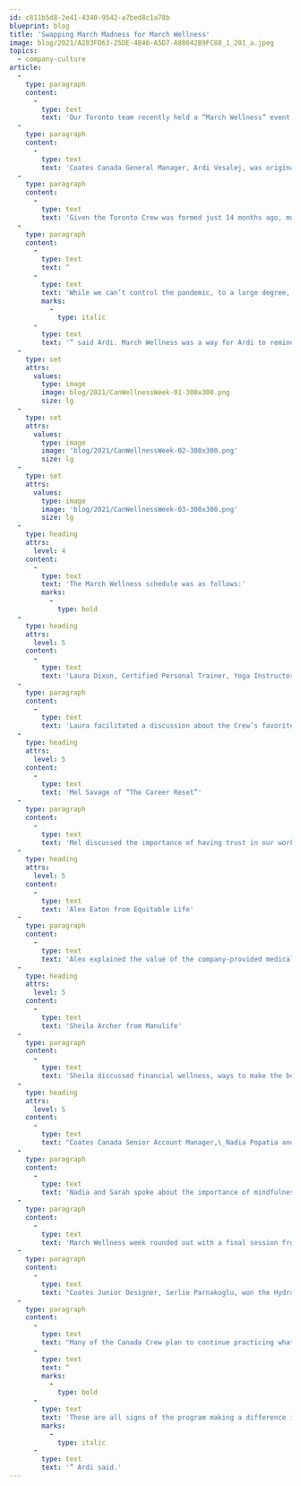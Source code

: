 ```yaml
---
id: c811b5d8-2e41-4340-9542-a7bed8c1a78b
blueprint: blog
title: 'Swapping March Madness for March Wellness'
image: blog/2021/A283FD63-25DE-4846-A5D7-A88642B9FC88_1_201_a.jpeg
topics:
  - company-culture
article:
  -
    type: paragraph
    content:
      -
        type: text
        text: 'Our Toronto team recently held a “March Wellness” event – a week full of workshops to help our Canada Crew prioritize their health and wellness both inside and outside the workplace.'
  -
    type: paragraph
    content:
      -
        type: text
        text: 'Coates Canada General Manager, Ardi Vesalej, was originally inspired with the idea by a former colleague who had organized a meaningful, impactful and enjoyable wellness week for her team.'
  -
    type: paragraph
    content:
      -
        type: text
        text: 'Given the Toronto Crew was formed just 14 months ago, much of their time together has been spent navigating the pandemic while acclimating to a new company culture, team and work environment. They are still working remotely and have been since only two months after the office opened in January of 2020, so it’s fair to say they’ve had a uniquely challenging journey thus far.'
  -
    type: paragraph
    content:
      -
        type: text
        text: “
      -
        type: text
        text: 'While we can’t control the pandemic, to a large degree, we can control how we help each other deal with challenges. I wanted the team to know that not only I, but the company as a whole, cares about them now and in the future,'
        marks:
          -
            type: italic
      -
        type: text
        text: '” said Ardi. March Wellness was a way for Ardi to remind the team of the importance of their well-being – mental, emotional, physical and financial – and the importance of supporting each other through the pandemic.'
  -
    type: set
    attrs:
      values:
        type: image
        image: blog/2021/CanWellnessWeek-01-300x300.png
        size: lg
  -
    type: set
    attrs:
      values:
        type: image
        image: 'blog/2021/CanWellnessWeek-02-300x300.png'
        size: lg
  -
    type: set
    attrs:
      values:
        type: image
        image: 'blog/2021/CanWellnessWeek-03-300x300.png'
        size: lg
  -
    type: heading
    attrs:
      level: 4
    content:
      -
        type: text
        text: 'The March Wellness schedule was as follows:'
        marks:
          -
            type: bold
  -
    type: heading
    attrs:
      level: 5
    content:
      -
        type: text
        text: 'Laura Dixon, Certified Personal Trainer, Yoga Instructor and Hydration Specialist'
  -
    type: paragraph
    content:
      -
        type: text
        text: 'Laura facilitated a discussion about the Crew’s favorite forms of movement, and she gave advice on how to incorporate easy movements into the workday with simple desk exercises. She also emphasized the importance of staying hydrated and encouraged the team to participate in a weeklong Hydration and Activity Challenge, documenting their movement and water intake for a prize at the end of the week.'
  -
    type: heading
    attrs:
      level: 5
    content:
      -
        type: text
        text: 'Mel Savage of “The Career Reset”'
  -
    type: paragraph
    content:
      -
        type: text
        text: 'Mel discussed the importance of having trust in our work relationships, and how to earn and build that trust. She encouraged the staff to assess their trust in one another and explained how to rewire our perspective and the way we react to things.'
  -
    type: heading
    attrs:
      level: 5
    content:
      -
        type: text
        text: 'Alex Eaton from Equitable Life'
  -
    type: paragraph
    content:
      -
        type: text
        text: 'Alex explained the value of the company-provided medical benefits, and how to make the most of the resources available to them. This included mental health resources and solutions for stress.'
  -
    type: heading
    attrs:
      level: 5
    content:
      -
        type: text
        text: 'Sheila Archer from Manulife'
  -
    type: paragraph
    content:
      -
        type: text
        text: 'Sheila discussed financial wellness, ways to make the best of your money, and how to plan for the future. She shared tips to budget successfully, manage debt, and save mindfully for both short and long-term expenses, and how this type of planning can prevent everyday stress.'
  -
    type: heading
    attrs:
      level: 5
    content:
      -
        type: text
        text: "Coates Canada Senior Account Manager,\_Nadia Popatia and Account Manager, Sarah Fischer"
  -
    type: paragraph
    content:
      -
        type: text
        text: 'Nadia and Sarah spoke about the importance of mindfulness and self-care at home. They addressed some common questions and concerns about meditation and acupressure, and shared easy ways to perform both at home to de-stress and tune into happiness.'
  -
    type: paragraph
    content:
      -
        type: text
        text: 'March Wellness week rounded out with a final session from Laura Dixon where several Crew members expressed feeling more refreshed and energetic during the workday after incorporating some of the exercises and being more mindful of their water intake. While they enjoyed the “healthy competition” with their coworkers, some also found it challenging to set aside time for activity due to their workloads. Laura’s final words of advice were to time block their calendar in order to carve out a dedicated space for the activity.'
  -
    type: paragraph
    content:
      -
        type: text
        text: "Coates Junior Designer, Serlie Parnakoglu, won the Hydration & Activity Challenge and received one month of access to Laura's Fitness and Yoga classes plus a personal consultation and hydration discussion."
  -
    type: paragraph
    content:
      -
        type: text
        text: "Many of the Canada Crew plan to continue practicing what they learned in their daily lives and work routines. \_"
      -
        type: text
        text: “
        marks:
          -
            type: bold
      -
        type: text
        text: 'These are all signs of the program making a difference in people’s lives at a very personal level. That makes me happy and gives a more profound meaning to what working at Coates is – an environment where one can impact each-other’s lives in a meaningful way,'
        marks:
          -
            type: italic
      -
        type: text
        text: '” Ardi said.'
---
```


